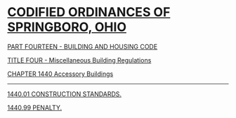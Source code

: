 [CODIFIED ORDINANCES OF SPRINGBORO, OHIO](index.html)
=====================================================

[PART FOURTEEN - BUILDING AND HOUSING CODE](561ca412.html)

[TITLE FOUR - Miscellaneous Building Regulations](5700a412.html)

[CHAPTER 1440 Accessory Buildings](5710a412.html)

* * * * *

[1440.01 CONSTRUCTION STANDARDS.](571ba412.html)

[1440.99 PENALTY.](5721a412.html)
